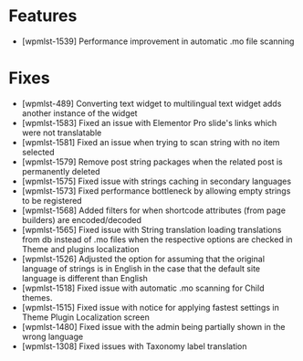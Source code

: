 # Features
* [wpmlst-1539] Performance improvement in automatic .mo file scanning

# Fixes
* [wpmlst-489] Converting text widget to multilingual text widget adds another instance of the widget
* [wpmlst-1583] Fixed an issue with Elementor Pro slide's links which were not translatable
* [wpmlst-1581] Fixed an issue when trying to scan string with no item selected
* [wpmlst-1579] Remove post string packages when the related post is permanently deleted
* [wpmlst-1575] Fixed issue with strings caching in secondary languages
* [wpmlst-1573] Fixed performance bottleneck by allowing empty strings to be registered
* [wpmlst-1568] Added filters for when shortcode attributes (from page builders) are encoded/decoded
* [wpmlst-1565] Fixed issue with String translation loading translations from db instead of .mo files when the respective options are checked in Theme and plugins localization
* [wpmlst-1526] Adjusted the option for assuming that the original language of strings is in English in the case that the default site language is different than English
* [wpmlst-1518] Fixed issue with automatic .mo scanning for Child themes.
* [wpmlst-1515] Fixed issue with notice for applying fastest settings in Theme Plugin Localization screen
* [wpmlst-1480] Fixed issue with the admin being partially shown in the wrong language
* [wpmlst-1308] Fixed issues with Taxonomy label translation